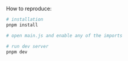 How to reproduce:

```bash
# installation
pnpm install

# open main.js and enable any of the imports

# run dev server
pnpm dev
```
